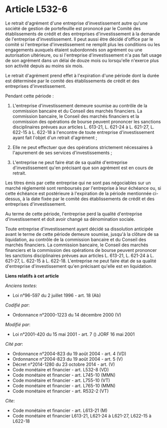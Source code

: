 # Article L532-6

Le retrait d'agrément d'une entreprise d'investissement autre qu'une société de gestion de portefeuille est prononcé par le
Comité des établissements de crédit et des entreprises d'investissement à la demande de l'entreprise d'investissement. Il
peut aussi être décidé d'office par le comité si l'entreprise d'investissement ne remplit plus les conditions ou les
engagements auxquels étaient subordonnés son agrément ou une autorisation ultérieure, ou si l'entreprise d'investissement n'a
pas fait usage de son agrément dans un délai de douze mois ou lorsqu'elle n'exerce plus son activité depuis au moins six
mois. 

Le retrait d'agrément prend effet à l'expiration d'une période dont la durée est déterminée par le comité des établissements
de crédit et des entreprises d'investissement.

Pendant cette période :

1. L'entreprise d'investissement demeure soumise au contrôle de la commission bancaire et du Conseil des marchés financiers.
La commission bancaire, le Conseil des marchés financiers et la commission des opérations de bourse peuvent prononcer les
sanctions disciplinaires prévues aux articles L. 613-21, L. 621-24 à L. 621-27, L. 622-15 à L. 622-18 à l'encontre de toute
entreprise d'investissement ayant fait l'objet d'un retrait d'agrément ;

2. Elle ne peut effectuer que des opérations strictement nécessaires à l'apurement de ses services d'investissements ;

3. L'entreprise ne peut faire état de sa qualité d'entreprise d'investissement qu'en précisant que son agrément est en cours
de retrait.

Les titres émis par cette entreprise qui ne sont pas négociables sur un marché réglementé sont remboursés par l'entreprise à
leur échéance ou, si cette échéance est postérieure à l'expiration de la période mentionnée ci-dessus, à la date fixée par le
comité des établissements de crédit et des entreprises d'investissement.

Au terme de cette période, l'entreprise perd la qualité d'entreprise d'investissement et doit avoir changé sa dénomination
sociale.

Toute entreprise d'investissement ayant décidé sa dissolution anticipée avant le terme de cette période demeure soumise,
jusqu'à la clôture de sa liquidation, au contrôle de la commission bancaire et du Conseil des marchés financiers. La
commission bancaire, le Conseil des marchés financiers et la commission des opérations de bourse peuvent prononcer les
sanctions disciplinaires prévues aux articles L. 613-21, L. 621-24 à L. 621-27, L. 622-15 à L. 622-18. L'entreprise ne peut
faire état de sa qualité d'entreprise d'investissement qu'en précisant qu'elle est en liquidation.

**Liens relatifs à cet article**

_Anciens textes_:

  - Loi n°96-597 du 2 juillet 1996 - art. 18 (Ab)

_Codifié par_:

  - Ordonnance n°2000-1223 du 14 décembre 2000 (V)

_Modifié par_:

  - Loi n°2001-420 du 15 mai 2001 - art. 7 () JORF 16 mai 2001

_Cité par_:

  - Ordonnance n°2004-823 du 19 août 2004 - art. 4 (VD)
  - Ordonnance n°2004-823 du 19 août 2004 - art. 5 (V)
  - Décret n°2014-1280 du 23 octobre 2014 - art. (V)
  - Code monétaire et financier - art. L532-8 (VD)
  - Code monétaire et financier - art. L745-10 (MMN)
  - Code monétaire et financier - art. L755-10 (VT)
  - Code monétaire et financier - art. L765-10 (MMN)
  - Code monétaire et financier - art. R532-2 (VT)

_Cite_:

  - Code monétaire et financier - art. L613-21 (M)
  - Code monétaire et financier L613-21, L621-24 à L621-27, L622-15 à L622-18
